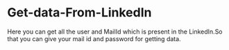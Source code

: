 # Get-data-From-LinkedIn
Here you can get all the user and MailId which is present in the LinkedIn.So that you can give your mail id and password for getting data. 
